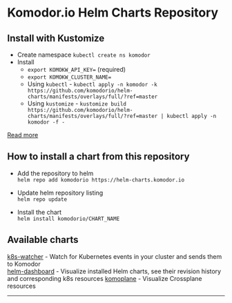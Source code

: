 # Komodor.io Helm Charts Repository

## Install with Kustomize

- Create namespace `kubectl create ns komodor`
- Install
  - `export KOMOKW_API_KEY=` (required)
  - `export KOMOKW_CLUSTER_NAME=`
  - Using `kubectl` - `kubectl apply -n komodor -k https://github.com/komodorio/helm-charts/manifests/overlays/full/?ref=master`
  - Using `kustomize` - `kustomize build https://github.com/komodorio/helm-charts/manifests/overlays/full/?ref=master | kubectl apply -n komodor -f -`

[Read more](./manifests/overlays/full/README.md)

## How to install a chart from this repository

- Add the repository to helm  
  `helm repo add komodorio https://helm-charts.komodor.io`

- Update helm repository listing  
  `helm repo update`

- Install the chart  
  `helm install komodorio/CHART_NAME`

## Available charts

[k8s-watcher](https://github.com/komodorio/helm-charts/tree/master/charts/k8s-watcher) - Watch for Kubernetes events in your cluster and sends them to Komodor  
[helm-dashboard](https://github.com/komodorio/helm-charts/tree/master/charts/helm-dashboard) - Visualize installed Helm charts, see their revision history and corresponding k8s resources
[komoplane](https://github.com/komodorio/komoplane/tree/master/charts/komoplane) - Visualize Crossplane resources

---
 
